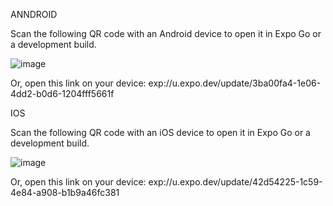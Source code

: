 ANNDROID

Scan the following QR code with an Android device to open it in Expo Go or a development build.

![image](https://github.com/Jumpedfox/tarot/assets/81188110/071f7de9-f6bd-4276-96f1-9dfea2c81571)

Or, open this link on your device:
exp://u.expo.dev/update/3ba00fa4-1e06-4dd2-b0d6-1204fff5661f


IOS

Scan the following QR code with an iOS device to open it in Expo Go or a development build.

![image](https://github.com/Jumpedfox/tarot/assets/81188110/b7436407-12a1-41c9-be59-ea38eb79f22f)

Or, open this link on your device:
exp://u.expo.dev/update/42d54225-1c59-4e84-a908-b1b9a46fc381

